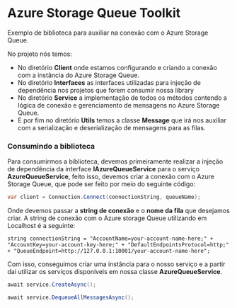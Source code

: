 ﻿# Azure Storage Queue Toolkit

Exemplo de biblioteca para auxiliar na conexão com o Azure Storage Queue.

No projeto nós temos:
* No diretório **Client** onde estamos configurando e criando a conexão com a instância do Azure Storage Queue.
* No diretório **Interfaces** as interfaces utilizadas para injeção de dependência nos projetos que forem consumir nossa library
* No diretório **Service** a implementação de todos os métodos contendo a lógica de conexão e gerenciamento de mensagens no Azure Storage Queue.
* E por fim no diretório **Utils** temos a classe **Message** que irá nos auxiliar com a serialização e deserialização de mensagens para as filas.

### Consumindo a biblioteca
Para consumirmos a biblioteca, devemos primeiramente realizar a injeção de dependência da interface **IAzureQueueService** para o serviço **AzureQueueService**, feito isso, devemos criar a conexão com o Azure Storage Queue, que pode ser feito por meio do seguinte código:

````csharp
var client = Connection.Connect(connectionString, queueName);
````
Onde devemos passar a **string de conexão** e o **nome da fila** que desejamos criar. A string de conexão com o Azure storage Queue utilizando em Localhost é a seguinte:

``string connectionString = "AccountName=your-account-name-here;" +
                    "AccountKey=your-account-key-here;" +
                    "DefaultEndpointsProtocol=http;" +
                    "QueueEndpoint=http://127.0.0.1:10001/your-account-name-here";``

Com isso, conseguimos criar uma instância para o nosso serviço e a partir dai utilizar os serviços disponíveis em nossa classe **AzureQueueService**.

```csharp
await service.CreateAsync();

await service.DequeueAllMessagesAsync();
```

